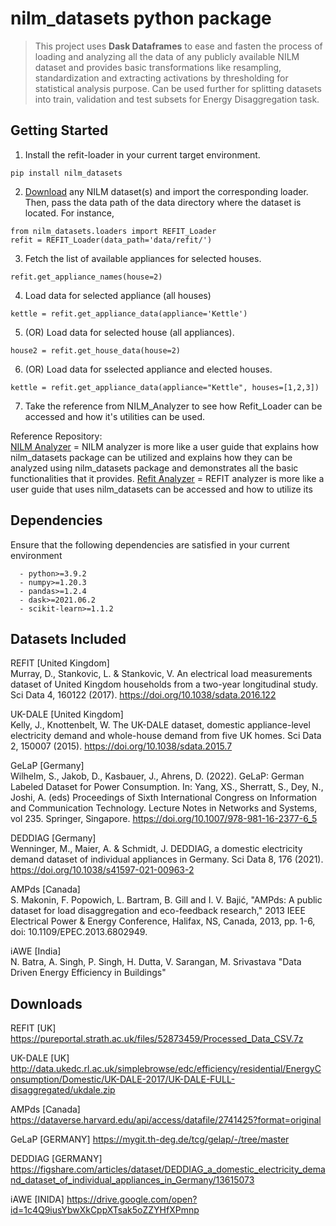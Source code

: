 # nilm_datasets python package
> This project uses **Dask Dataframes** to ease and fasten the process of loading and analyzing all the data of any publicly available NILM dataset and provides basic transformations like resampling, standardization and extracting activations by thresholding for statistical analysis purpose. Can be used further for splitting datasets into train, validation and test subsets for Energy Disaggregation task. 

## Getting Started
1) Install the refit-loader in your current target environment.
```
pip install nilm_datasets
```

2) [Download](#downloads) any NILM dataset(s) and import the corresponding loader. Then, pass the data path of the data directory where the dataset is located. For instance,
```
from nilm_datasets.loaders import REFIT_Loader
refit = REFIT_Loader(data_path='data/refit/')
```
3) Fetch the list of available appliances for selected houses.
```
refit.get_appliance_names(house=2)
```
4) Load data for selected appliance (all houses)
```
kettle = refit.get_appliance_data(appliance='Kettle')
```
5) (OR) Load data for selected house (all appliances).
```
house2 = refit.get_house_data(house=2)
```
6) (OR) Load data for sselected appliance and elected houses.
```
kettle = refit.get_appliance_data(appliance="Kettle", houses=[1,2,3])
```
7) Take the reference from NILM_Analyzer to see how Refit_Loader can be accessed and how it's utilities can be used.

Reference Repository: <br />
[NILM Analyzer](https://github.com/mahnoor-shahid/nilm_analyzer) = NILM analyzer is more like a user guide that explains how nilm_datasets package can be utilized and explains how they can be analyzed using nilm_datasets package and demonstrates all the basic functionalities that it provides.
[Refit Analyzer](https://github.com/mahnoor-shahid/refit_analyzer) = REFIT analyzer is more like a user guide that uses nilm_datasets can be accessed and how to utilize its 

## Dependencies
Ensure that the following dependencies are satisfied in your current environment 
```  
  - python>=3.9.2
  - numpy>=1.20.3
  - pandas>=1.2.4
  - dask>=2021.06.2
  - scikit-learn>=1.1.2
```


## Datasets Included
REFIT [United Kingdom] <br />
Murray, D., Stankovic, L. & Stankovic, V. An electrical load measurements dataset of United Kingdom households from a two-year longitudinal study. Sci Data 4, 160122 (2017). https://doi.org/10.1038/sdata.2016.122 <br />

UK-DALE [United Kingdom] <br />
Kelly, J., Knottenbelt, W. The UK-DALE dataset, domestic appliance-level electricity demand and whole-house demand from five UK homes. Sci Data 2, 150007 (2015). https://doi.org/10.1038/sdata.2015.7 <br />

GeLaP [Germany] <br />
Wilhelm, S., Jakob, D., Kasbauer, J., Ahrens, D. (2022). GeLaP: German Labeled Dataset for Power Consumption. In: Yang, XS., Sherratt, S., Dey, N., Joshi, A. (eds) Proceedings of Sixth International Congress on Information and Communication Technology. Lecture Notes in Networks and Systems, vol 235. Springer, Singapore. https://doi.org/10.1007/978-981-16-2377-6_5 <br />

DEDDIAG [Germany] <br />
Wenninger, M., Maier, A. & Schmidt, J. DEDDIAG, a domestic electricity demand dataset of individual appliances in Germany. Sci Data 8, 176 (2021). https://doi.org/10.1038/s41597-021-00963-2 <br />

AMPds [Canada] <br />
S. Makonin, F. Popowich, L. Bartram, B. Gill and I. V. Bajić, "AMPds: A public dataset for load disaggregation and eco-feedback research," 2013 IEEE Electrical Power & Energy Conference, Halifax, NS, Canada, 2013, pp. 1-6, doi: 10.1109/EPEC.2013.6802949. <br />

iAWE [India] <br />
N. Batra, A. Singh, P. Singh, H. Dutta, V. Sarangan, M. Srivastava "Data Driven Energy Efficiency in Buildings"


## Downloads
REFIT [UK]
https://pureportal.strath.ac.uk/files/52873459/Processed_Data_CSV.7z

UK-DALE [UK]
http://data.ukedc.rl.ac.uk/simplebrowse/edc/efficiency/residential/EnergyConsumption/Domestic/UK-DALE-2017/UK-DALE-FULL-disaggregated/ukdale.zip

AMPds [Canada]
https://dataverse.harvard.edu/api/access/datafile/2741425?format=original

GeLaP [GERMANY]
https://mygit.th-deg.de/tcg/gelap/-/tree/master

DEDDIAG [GERMANY]
https://figshare.com/articles/dataset/DEDDIAG_a_domestic_electricity_demand_dataset_of_individual_appliances_in_Germany/13615073

iAWE [INIDA]
https://drive.google.com/open?id=1c4Q9iusYbwXkCppXTsak5oZZYHfXPmnp


